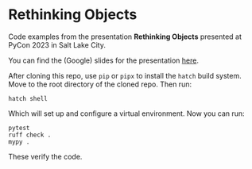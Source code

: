 # Rethinking Objects

Code examples from the presentation **Rethinking Objects** presented at
PyCon 2023 in Salt Lake City.

You can find the (Google) slides for the presentation
[here](https://docs.google.com/presentation/d/1U0Mw4Aaz6mf5KpS-mZqKlK1H2_8JxXO6VF4axk9OPXY/edit?usp=sharing).

After cloning this repo, use `pip` or `pipx` to install the `hatch`
build system. Move to the root directory of the cloned repo. Then
run:
```
hatch shell
```
Which will set up and configure a virtual environment. Now you can run:
```
pytest
ruff check .
mypy .
```
These verify the code.
